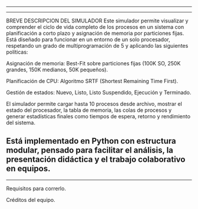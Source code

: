 -----------------------------------------------------------------------------------------
----------------------------------------------------------------------------------------
BREVE DESCRIPCION DEL SIMULADOR
Este simulador permite visualizar y comprender el ciclo de vida completo de los procesos en un sistema con planificación a corto plazo y asignación de memoria por particiones fijas. Está diseñado para funcionar en un entorno de un solo procesador, respetando un grado de multiprogramación de 5 y aplicando las siguientes políticas:

Asignación de memoria: Best-Fit sobre particiones fijas (100K SO, 250K grandes, 150K medianos, 50K pequeños).

Planificación de CPU: Algoritmo SRTF (Shortest Remaining Time First).

Gestión de estados: Nuevo, Listo, Listo Suspendido, Ejecución y Terminado.

El simulador permite cargar hasta 10 procesos desde archivo, mostrar el estado del procesador, la tabla de memoria, las colas de procesos y generar estadísticas finales como tiempos de espera, retorno y rendimiento del sistema.

Está implementado en Python con estructura modular, pensado para facilitar el análisis, la presentación didáctica y el trabajo colaborativo en equipos.
-------------------------------------------------------------------------------------------
-------------------------------------------------------------------------------------------
Requisitos para correrlo.


Créditos del equipo.